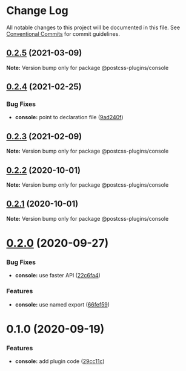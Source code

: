 # Change Log

All notable changes to this project will be documented in this file.
See [Conventional Commits](https://conventionalcommits.org) for commit guidelines.

## [0.2.5](https://github.com/ezavile/postcss-plugins/compare/@postcss-plugins/console@0.2.4...@postcss-plugins/console@0.2.5) (2021-03-09)

**Note:** Version bump only for package @postcss-plugins/console





## [0.2.4](https://github.com/ezavile/postcss-plugins/compare/@postcss-plugins/console@0.2.3...@postcss-plugins/console@0.2.4) (2021-02-25)


### Bug Fixes

* **console:** point to declaration file ([9ad240f](https://github.com/ezavile/postcss-plugins/commit/9ad240f345d7fc91184f83f118b4c8ac09108d59))





## [0.2.3](https://github.com/ezavile/postcss-plugins/compare/@postcss-plugins/console@0.2.2...@postcss-plugins/console@0.2.3) (2021-02-09)

**Note:** Version bump only for package @postcss-plugins/console





## [0.2.2](https://github.com/ezavile/postcss-plugins/compare/@postcss-plugins/console@0.2.1...@postcss-plugins/console@0.2.2) (2020-10-01)

**Note:** Version bump only for package @postcss-plugins/console





## [0.2.1](https://github.com/ezavile/postcss-plugins/compare/@postcss-plugins/console@0.2.0...@postcss-plugins/console@0.2.1) (2020-10-01)

**Note:** Version bump only for package @postcss-plugins/console





# [0.2.0](https://github.com/ezavile/postcss-plugins/compare/@postcss-plugins/console@0.1.0...@postcss-plugins/console@0.2.0) (2020-09-27)


### Bug Fixes

* **console:** use faster API ([22c6fa4](https://github.com/ezavile/postcss-plugins/commit/22c6fa4545318ee94202734ca48bb896886bef50))


### Features

* **console:** use named export ([66fef59](https://github.com/ezavile/postcss-plugins/commit/66fef59618dd606779478406c2e1b76dc0e5885a))





# 0.1.0 (2020-09-19)


### Features

* **console:** add plugin code ([29cc11c](https://github.com/ezavile/postcss-plugins/commit/29cc11cb7b1f98aa0a8f1dcb7ef5d501a6dae145))
